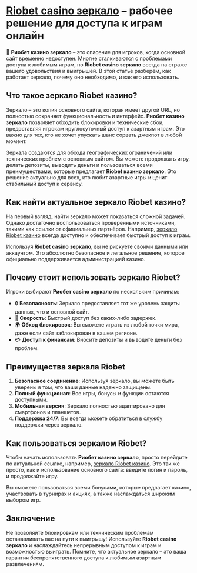 # [Riobet casino зеркало](https://brandplay.link/dtx89f2L) – рабочее решение для доступа к играм онлайн

🎰 **Риобет казино зеркало** – это спасение для игроков, когда основной сайт временно недоступен. Многие сталкиваются с проблемами доступа к любимым играм, но **Riobet casino зеркало** всегда на страже вашего удовольствия и выигрышей. В этой статье разберём, как работает зеркало, почему оно необходимо, и как его использовать.

## Что такое зеркало Riobet казино?

Зеркало – это копия основного сайта, которая имеет другой URL, но полностью сохраняет функциональность и интерфейс. **Риобет казино зеркало** позволяет обходить блокировки и технические сбои, предоставляя игрокам круглосуточный доступ к азартным играм. Это важно для тех, кто не хочет упускать шанс сорвать джекпот в любой момент.

Зеркала создаются для обхода географических ограничений или технических проблем с основным сайтом. Вы можете продолжать игру, делать депозиты, выводить деньги и пользоваться всеми преимуществами, которые предлагает **Riobet казино зеркало**. Это решение актуально для всех, кто любит азартные игры и ценит стабильный доступ к сервису.

## Как найти актуальное зеркало Riobet казино?

На первый взгляд, найти зеркало может показаться сложной задачей. Однако достаточно воспользоваться проверенными источниками, такими как ссылки от официальных партнёров. Например, [зеркало Riobet казино](https://brandplay.link/dtx89f2L) всегда доступно и обеспечивает быстрый доступ к играм.

Используя **Riobet casino зеркало**, вы не рискуете своими данными или аккаунтом. Это абсолютно безопасное и легальное решение, которое официально поддерживается администрацией казино.

## Почему стоит использовать зеркало Riobet?

Игроки выбирают **Риобет casino зеркало** по нескольким причинам:

- 🔒 **Безопасность**: Зеркало предоставляет тот же уровень защиты данных, что и основной сайт.
- 🚀 **Скорость**: Быстрый доступ без каких-либо задержек.
- 🌍 **Обход блокировок**: Вы сможете играть из любой точки мира, даже если сайт заблокирован в вашем регионе.
- 💳 **Доступ к финансам**: Вносите депозиты и выводите деньги без проблем.

## Преимущества зеркала Riobet

1. **Безопасное соединение**: Используя зеркало, вы можете быть уверены в том, что ваши данные надежно защищены.
2. **Полный функционал**: Все игры, бонусы и функции остаются доступными.
3. **Мобильная версия**: Зеркало полностью адаптировано для смартфонов и планшетов.
4. **Поддержка 24/7**: Вы всегда можете обратиться в службу поддержки через зеркало.

## Как пользоваться зеркалом Riobet?

Чтобы начать использовать **Риобет казино зеркало**, просто перейдите по актуальной ссылке, например, [зеркало Riobet казино](https://brandplay.link/dtx89f2L). Это так же просто, как и использование основного сайта: введите логин и пароль, и продолжайте игру.

Вы сможете пользоваться всеми бонусами, которые предлагает казино, участвовать в турнирах и акциях, а также наслаждаться широким выбором игр.

## Заключение

Не позволяйте блокировкам или техническим проблемам останавливать вас на пути к выигрышу! Используйте **Riobet casino зеркало** и наслаждайтесь непрерывным доступом к играм и возможностью выиграть. Помните, что актуальное зеркало – это ваша гарантия беспрепятственного доступа к любимым азартным развлечениям.
